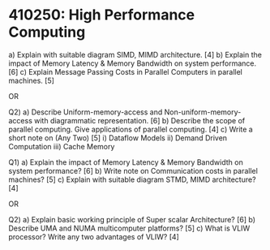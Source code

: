 # 410250: High Performance Computing 
a) Explain with suitable diagram SIMD, MIMD architecture. [4]
b) Explain the impact of Memory Latency & Memory Bandwidth on system
performance. [6]
c) Explain Message Passing Costs in Parallel Computers in parallel machines.
[5]

OR

Q2) a) Describe Uniform-memory-access and Non-uniform-memory-access with
diagrammatic representation. [6]
b) Describe the scope of parallel computing. Give applications of parallel
computing. [4]
c) Write a short note on (Any Two) [5]
i) Dataflow Models
ii) Demand Driven Computation
iii) Cache Memory


Q1) a) Explain the impact of Memory Latency & Memory Bandwidth on system
performance? [6]
b) Write note on Communication costs in parallel machines? [5]
c) Explain with suitable diagram STMD, MIMD architecture? [4]

OR

Q2) a) Explain basic working principle of Super scalar Architecture? [6]
b) Describe UMA and NUMA multicomputer platforms? [5]
c) What is VLIW processor? Write any two advantages of VLIW? [4]